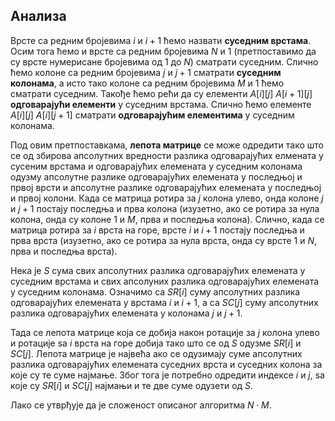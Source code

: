 ## Анализа
Врсте са редним бројевима $i$ и $i+1$ ћемо назвати **суседним врстама**. Осим тога ћемо и врсте са редним бројевима $N$ и $1$ (претпоставимо да су врсте нумерисане бројевима од 1 до $N$) сматрати суседним. Слично ћемо колоне са редним бројевима $j$ и $j+1$ сматрати **суседним колонама**, а исто тако колоне са редним бројевима $M$ и $1$ ћемо сматрати суседним. Такође ћемо рећи да су елементи $А[i][j]$ $A[i+1][j]$  **одговарајући елементи** у суседним врстама. Слично ћемо елементе $А[i][j]$ $A[i][j+1]$  сматрати **одговарајућим елементима** у суседним колонама.

Под овим претпоставкама, **лепота матрице** се може одредити тако што се од збирова апсолутних вредности разлика одговарајућих елмената у сусеним врстама и одговарајућих елемената  у суседним колонама одузму апсолутне разлике одговарајућих елемената у последњој и првој врсти и апсолутне разлике  одговарајућих елемената у последњој и првој колони. Када се матрица ротира за $j$ колона улево, онда колоне $j$ и $j+1$ постају последња и прва колона (изузетно, ако се ротира за нула колона, онда су колоне $1$ и $M$, прва и последња колона). Слично, када се матрица ротира за $i$ врста на горе, врсте $i$ и $i+1$ постају последња и прва врста (изузетно, ако се ротира за нула врста, онда су врсте $1$ и $N$, прва и последња врста).

Нека је $S$ сума свих апсолутних разлика одговарајућих елемената у суседним врстама и свих апсолуних разлика одговарајућих елемената у суседним колонама.  Означимо са $SR[i]$ суму апсолутних разлика одговарајућих елемената у врстама $i$ и $i+1$, а са $SC[j]$ суму апсолутних разлика одговарајућих елемената у колонама $j$ и $j+1$. 

Тада се лепота матрице која се добија након ротације за $j$ колона улево и ротације ѕа $i$ врста на горе добија тако што се од $S$ одузме $SR[i]$ и $SC[j]$. Лепота матрице је највећа ако се одузимају  суме апсолутних разлика одговарајућих елемената суседних врста и суседних колона за које су те суме најмање. Због тога је потребно одредити индексе $i$ и $j$, ѕа које су $SR[i]$ и $SC[j]$ најмањи и те две суме одузети од $S$.

Лако се утврђује да је сложеност описаног алгоритма $N\cdot M$.
